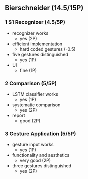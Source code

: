 ## Bierschneider (14.5/15P)

### 1 $1 Recognizer (4.5/5P)

 * recognizer works
   * yes (2P)
 * efficient implementation
   * hard coded gestures (-0.5)
 * five gestures distinguished
   * yes (1P)
 * UI
   * fine (1P)

### 2 Comparison (5/5P)

 * LSTM classifier works
   * yes (1P)
 * systematic comparison
   * yes (2P)
 * report
   * good (2P)

### 3 Gesture Application (5/5P)

 * gesture input works
   * yes (1P)
 * functionality and aesthetics
   * very good (2P)
 * three gestures distinguished
   * yes (2P)
